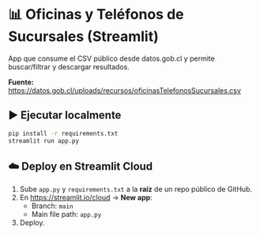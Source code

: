 # 📊 Oficinas y Teléfonos de Sucursales (Streamlit)

App que consume el CSV público desde datos.gob.cl y permite buscar/filtrar y descargar resultados.

**Fuente:** https://datos.gob.cl/uploads/recursos/oficinasTelefonosSucursales.csv

## ▶️ Ejecutar localmente
```bash
pip install -r requirements.txt
streamlit run app.py
```

## ☁️ Deploy en Streamlit Cloud
1. Sube `app.py` y `requirements.txt` a la **raíz** de un repo público de GitHub.
2. En https://streamlit.io/cloud → **New app**:
   - Branch: `main`
   - Main file path: `app.py`
3. Deploy.
